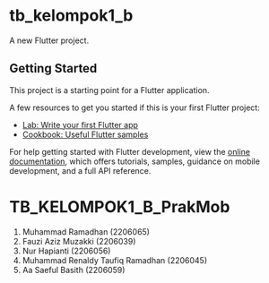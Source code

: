 # tb_kelompok1_b

A new Flutter project.

## Getting Started

This project is a starting point for a Flutter application.

A few resources to get you started if this is your first Flutter project:

- [Lab: Write your first Flutter app](https://docs.flutter.dev/get-started/codelab)
- [Cookbook: Useful Flutter samples](https://docs.flutter.dev/cookbook)

For help getting started with Flutter development, view the
[online documentation](https://docs.flutter.dev/), which offers tutorials,
samples, guidance on mobile development, and a full API reference.

# TB_KELOMPOK1_B_PrakMob

1. Muhammad Ramadhan (2206065)
2. Fauzi Aziz Muzakki (2206039)
3. Nur Hapianti (2206056)
4. Muhammad Renaldy Taufiq Ramadhan (2206045)
5. Aa Saeful Basith (2206059)
